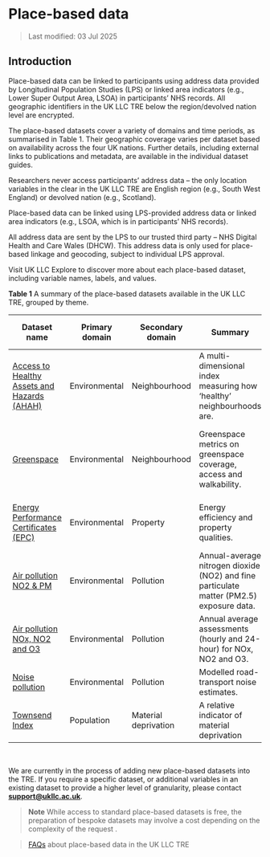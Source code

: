 # Place-based data

> Last modified: 03 Jul 2025

## Introduction 

Place-based data can be linked to participants using address data provided by Longitudinal Population Studies (LPS) or linked area indicators (e.g., Lower Super Output Area, LSOA) in participants’ NHS records. All geographic identifiers in the UK LLC TRE below the region/devolved nation level are encrypted.

The place-based datasets cover a variety of domains and time periods, as summarised in Table 1. Their geographic coverage varies per dataset based on availability across the four UK nations. Further details, including external links to publications and metadata, are available in the individual dataset guides.

Researchers never access participants’ address data – the only location variables in the clear in the UK LLC TRE are English region (e.g., South West England) or devolved nation (e.g., Scotland).

Place-based data can be linked using LPS-provided address data or linked area indicators (e.g., LSOA, which is in participants’ NHS records).

All address data are sent by the LPS to our trusted third party – NHS Digital Health and Care Wales (DHCW). This address data is only used for place-based linkage and geocoding, subject to individual LPS approval.

Visit UK LLC Explore to discover more about each place-based dataset, including variable names, labels, and values.

**Table 1** A summary of the place-based datasets available in the UK LLC TRE, grouped by theme. 

| Dataset name | Primary domain | Secondary domain | Summary | Coverage | Smallest data resolution | Data available in TRE | Owner |
|--------------|----------------|------------------|---------|----------|---------------------------|------------------------|--------|
| [Access to Healthy Assets and Hazards (AHAH)](https://doi.org/10.1016/j.healthplace.2018.08.019) | Environmental | Neighbourhood | A multi-dimensional index measuring how ‘healthy’ neighbourhoods are. | England, Scotland, Wales | Lower Super Output Area/Data Zone | 2022 | [Geographic Data Service](https://data.geods.ac.uk/) |
| [Greenspace](https://le.ac.uk/cehs/research/longitudinal-linkage-collaboration) | Environmental | Neighbourhood | Greenspace metrics on greenspace coverage, access and walkability. | England, Scotland, Wales, Northern Ireland (selected variables) | Address | 2018 | University of Leicester |
| [Energy Performance Certificates (EPC)](https://epc.opendatacommunities.org/) | Environmental | Property | Energy efficiency and property qualities. | England, Wales | Address | 2008–2024 | Department for Levelling Up, Housing & Communities |
| [Air pollution NO2 & PM](https://doi.org/10.1016/j.apr.2022.101506) | Environmental | Pollution | Annual-average nitrogen dioxide (NO2) and fine particulate matter (PM2.5) exposure data. | England, Scotland, Wales | Address | 2010–2019 | University of Leicester |
| [Air pollution NOx, NO2 and O3](https://doi.org/10.1016/j.envint.2025.109304) | Environmental | Pollution | Annual average assessments (hourly and 24-hour) for NOx, NO2 and O3. | England, Wales | Address | 2018–2020 | University of Leicester |
| [Noise pollution](https://doi.org/10.1016/j.envsoft.2014.12.022) | Environmental | Pollution | Modelled road-transport noise estimates. | England, Wales | Address | 2013 | University of Leicester |
| [Townsend Index](https://doi.org/10.6084/m9.figshare.27073906) | Population | Material deprivation | A relative indicator of material deprivation | England and Wales | Lower Super Output Area | 2021 | University of Leicester |



<br>


We are currently in the process of adding new place-based datasets into the TRE. If you require a specific dataset, or additional variables in an existing dataset to provide a higher level of granularity, please contact **support@ukllc.ac.uk**.

>**Note**
> While access to standard place-based datasets is free, the preparation of bespoke datasets may involve a cost depending on the complexity of the request
.

> [FAQs](https://guidebook.ukllc.ac.uk/docs/faq/pages/faq_geo) about place-based data in the UK LLC TRE 